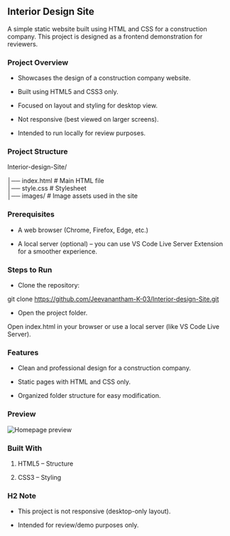 ## Interior Design Site

A simple static website built using HTML and CSS for a construction company. This project is designed as a frontend demonstration for reviewers.

### Project Overview

- Showcases the design of a construction company website.

- Built using HTML5 and CSS3 only.

- Focused on layout and styling for desktop view.

- Not responsive (best viewed on larger screens).

- Intended to run locally for review purposes.

### Project Structure
Interior-design-Site/

│── index.html        # Main HTML file  
│── style.css         # Stylesheet  
│── images/           # Image assets used in the site  


### Prerequisites

- A web browser (Chrome, Firefox, Edge, etc.)

- A local server (optional) – you can use VS Code Live Server Extension for a smoother experience.

### Steps to Run

- Clone the repository:

git clone https://github.com/Jeevanantham-K-03/Interior-design-Site.git


- Open the project folder.

Open index.html in your browser or use a local server (like VS Code Live Server).

### Features

- Clean and professional design for a construction company.

- Static pages with HTML and CSS only.

- Organized folder structure for easy modification.

### Preview

![Homepage preview](./images/preview.png)

### Built With

1. HTML5 – Structure

2. CSS3 – Styling

### H2 Note

- This project is not responsive (desktop-only layout).

- Intended for review/demo purposes only.
